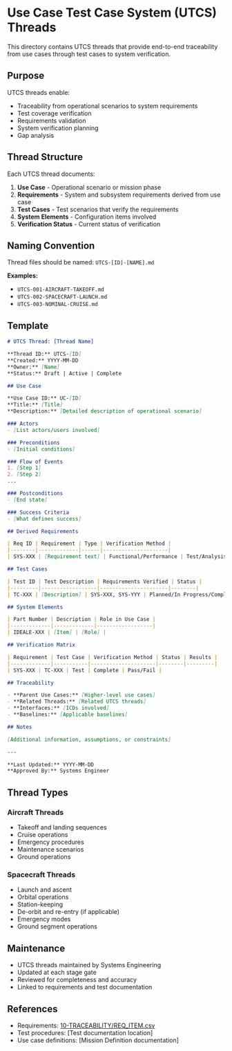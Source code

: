 # Use Case Test Case System (UTCS) Threads

This directory contains UTCS threads that provide end-to-end traceability from use cases through test cases to system verification.

## Purpose

UTCS threads enable:
- Traceability from operational scenarios to system requirements
- Test coverage verification
- Requirements validation
- System verification planning
- Gap analysis

## Thread Structure

Each UTCS thread documents:
1. **Use Case** - Operational scenario or mission phase
2. **Requirements** - System and subsystem requirements derived from use case
3. **Test Cases** - Test scenarios that verify the requirements
4. **System Elements** - Configuration items involved
5. **Verification Status** - Current status of verification

## Naming Convention

Thread files should be named: `UTCS-[ID]-[NAME].md`

**Examples:**
- `UTCS-001-AIRCRAFT-TAKEOFF.md`
- `UTCS-002-SPACECRAFT-LAUNCH.md`
- `UTCS-003-NOMINAL-CRUISE.md`

## Template

```markdown
# UTCS Thread: [Thread Name]

**Thread ID:** UTCS-[ID]  
**Created:** YYYY-MM-DD  
**Owner:** [Name]  
**Status:** Draft | Active | Complete

## Use Case

**Use Case ID:** UC-[ID]  
**Title:** [Title]  
**Description:** [Detailed description of operational scenario]

### Actors
- [List actors/users involved]

### Preconditions
- [Initial conditions]

### Flow of Events
1. [Step 1]
2. [Step 2]
...

### Postconditions
- [End state]

### Success Criteria
- [What defines success]

## Derived Requirements

| Req ID | Requirement | Type | Verification Method |
|--------|-------------|------|---------------------|
| SYS-XXX | [Requirement text] | Functional/Performance | Test/Analysis |

## Test Cases

| Test ID | Test Description | Requirements Verified | Status |
|---------|------------------|----------------------|--------|
| TC-XXX | [Description] | SYS-XXX, SYS-YYY | Planned/In Progress/Complete |

## System Elements

| Part Number | Description | Role in Use Case |
|-------------|-------------|------------------|
| IDEALE-XXX | [Item] | [Role] |

## Verification Matrix

| Requirement | Test Case | Verification Method | Status | Results |
|-------------|-----------|---------------------|--------|---------|
| SYS-XXX | TC-XXX | Test | Complete | Pass/Fail |

## Traceability

- **Parent Use Cases:** [Higher-level use cases]
- **Related Threads:** [Related UTCS threads]
- **Interfaces:** [ICDs involved]
- **Baselines:** [Applicable baselines]

## Notes

[Additional information, assumptions, or constraints]

---

**Last Updated:** YYYY-MM-DD  
**Approved By:** Systems Engineer
```

## Thread Types

### Aircraft Threads
- Takeoff and landing sequences
- Cruise operations
- Emergency procedures
- Maintenance scenarios
- Ground operations

### Spacecraft Threads
- Launch and ascent
- Orbital operations
- Station-keeping
- De-orbit and re-entry (if applicable)
- Emergency modes
- Ground segment operations

## Maintenance

- UTCS threads maintained by Systems Engineering
- Updated at each stage gate
- Reviewed for completeness and accuracy
- Linked to requirements and test documentation

## References

- Requirements: [10-TRACEABILITY/REQ_ITEM.csv](../REQ_ITEM.csv)
- Test procedures: [Test documentation location]
- Use case definitions: [Mission Definition documentation]
